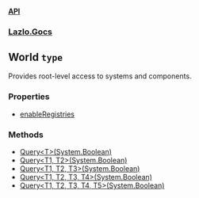 #### [API](./API.md 'API')
### [Lazlo.Gocs](./API.md#Lazlo-Gocs 'Lazlo.Gocs')
## World `type`
Provides root-level access to systems and components.
### Properties
- [enableRegistries](./Lazlo-Gocs-World-enableRegistries.md 'Lazlo.Gocs.World.enableRegistries')
### Methods
- [Query&lt;T&gt;(System.Boolean)](./Lazlo-Gocs-World-Query-T-(System-Boolean).md 'Lazlo.Gocs.World.Query&lt;T&gt;(System.Boolean)')
- [Query&lt;T1, T2&gt;(System.Boolean)](./Lazlo-Gocs-World-Query-T1-_T2-(System-Boolean).md 'Lazlo.Gocs.World.Query&lt;T1, T2&gt;(System.Boolean)')
- [Query&lt;T1, T2, T3&gt;(System.Boolean)](./Lazlo-Gocs-World-Query-T1-_T2-_T3-(System-Boolean).md 'Lazlo.Gocs.World.Query&lt;T1, T2, T3&gt;(System.Boolean)')
- [Query&lt;T1, T2, T3, T4&gt;(System.Boolean)](./Lazlo-Gocs-World-Query-T1-_T2-_T3-_T4-(System-Boolean).md 'Lazlo.Gocs.World.Query&lt;T1, T2, T3, T4&gt;(System.Boolean)')
- [Query&lt;T1, T2, T3, T4, T5&gt;(System.Boolean)](./Lazlo-Gocs-World-Query-T1-_T2-_T3-_T4-_T5-(System-Boolean).md 'Lazlo.Gocs.World.Query&lt;T1, T2, T3, T4, T5&gt;(System.Boolean)')
